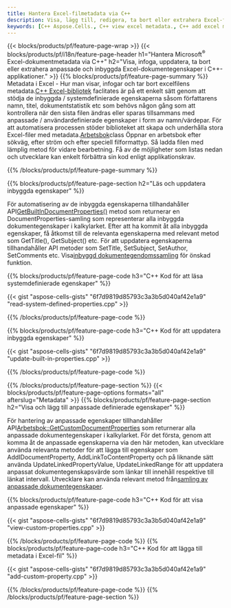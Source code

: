 ```yaml
---
title: Hantera Excel-filmetadata via C++
description: Visa, lägg till, redigera, ta bort eller extrahera Excel-filers metadata med hjälp av C++-biblioteket
keywords: [C++ Aspose.Cells., C++ view excel metadata., C++ add excel metadata., C++ insert excel metadata., C++ edit excel metadata., C++ remove excel metadata., C++ extract excel metadata., C++ modify excel metadata]
---
```

{{< blocks/products/pf/feature-page-wrap >}}
{{< blocks/products/pf/i18n/feature-page-header h1="Hantera Microsoft<sup>&reg;</sup> Excel-dokumentmetadata via C++" h2="Visa, infoga, uppdatera, ta bort eller extrahera anpassade och inbyggda Excel-dokumentegenskaper i C++-applikationer." >}}
{{% blocks/products/pf/feature-page-summary %}}
 Metadata i Excel - Hur man visar, infogar och tar bort excelfilens metadata.[C++ Excel-bibliotek](/cells/sv/cpp/) faclitates är på ett enkelt sätt genom att stödja de inbyggda / systemdefinierade egenskaperna såsom författarens namn, titel, dokumentstatistik etc som behövs någon gång som att kontrollera när den sista filen ändras eller sparas tillsammans med anpassade / användardefinierade egenskaper i form av namn/värdepar. För att automatisera processen stöder biblioteket att skapa och underhålla stora Excel-filer med metadata.[Arbetsbok](https://reference.aspose.com/cells/cpp/aspose.cells/workbook/)class Öppnar en arbetsbok efter sökväg, efter ström och efter speciell filformattyp. Så ladda filen med lämplig metod för vidare bearbetning. Få av de möjligheter som listas nedan och utvecklare kan enkelt förbättra sin kod enligt applikationskrav.
 
{{% /blocks/products/pf/feature-page-summary %}}

{{% blocks/products/pf/feature-page-section h2="Läs och uppdatera inbyggda egenskaper" %}}

 För automatisering av de inbyggda egenskaperna tillhandahåller API[GetBuiltInDocumentProperties()](https://reference.aspose.com/cells/cpp/aspose.cells/workbook/getbuiltindocumentproperties/) metod som returnerar en DocumentProperties-samling som representerar alla inbyggda dokumentegenskaper i kalkylarket. Efter att ha kommit åt alla inbyggda egenskaper, få åtkomst till de relevanta egenskaperna med relevant metod som GetTitle(), GetSubject() etc. För att uppdatera egenskaperna tillhandahåller API metoder som SetTitle, SetSubject, SetAuthor, SetComments etc. Visa[inbyggd dokumentegendomssamling](https://reference.aspose.com/cells/cpp/aspose.cells.properties/builtindocumentpropertycollection/) för önskad funktion.

{{% blocks/products/pf/feature-page-code h3="C++ Kod för att läsa systemdefinierade egenskaper" %}}

{{< gist "aspose-cells-gists" "6f7d9819d85793c3a3b5d040af42e1a9" "read-system-defined-properties.cpp" >}}

{{% /blocks/products/pf/feature-page-code %}}

{{% blocks/products/pf/feature-page-code h3="C++ Kod för att uppdatera inbyggda egenskaper" %}}

{{< gist "aspose-cells-gists" "6f7d9819d85793c3a3b5d040af42e1a9" "update-built-in-properties.cpp" >}}

{{% /blocks/products/pf/feature-page-code %}}


{{% /blocks/products/pf/feature-page-section %}}
{{< blocks/products/pf/feature-page-options formats="all" afterslug="Metadata" >}}
{{% blocks/products/pf/feature-page-section h2="Visa och lägg till anpassade definierade egenskaper" %}}

För hantering av anpassade egenskaper tillhandahåller API[Arbetsbok::GetCustomDocumentProperties](https://reference.aspose.com/cells/cpp/aspose.cells/workbook/getcustomdocumentproperties/) som returnerar alla anpassade dokumentegenskaper i kalkylarket. För det första, genom att komma åt de anpassade egenskaperna via den här metoden, kan utvecklare använda relevanta metoder för att lägga till egenskaper som AddIDocumentProperty, AddLinkToContentProperty och på liknande sätt använda UpdateLinkedPropertyValue, UpdateLinkedRange för att uppdatera anpassat dokumentegenskapsvärde som länkar till innehåll respektive till länkat intervall. Utvecklare kan använda relevant metod från[samling av anpassade dokumentegenskaper](https://reference.aspose.com/cells/cpp/aspose.cells.properties/customdocumentpropertycollection/).

{{% blocks/products/pf/feature-page-code h3="C++ Kod för att visa anpassade egenskaper" %}}

{{< gist "aspose-cells-gists" "6f7d9819d85793c3a3b5d040af42e1a9" "view-custom-properties.cpp" >}}

{{% /blocks/products/pf/feature-page-code %}}
{{% blocks/products/pf/feature-page-code h3="C++ Kod för att lägga till metadata i Excel-fil" %}}

{{< gist "aspose-cells-gists" "6f7d9819d85793c3a3b5d040af42e1a9" "add-custom-property.cpp" >}}

{{% /blocks/products/pf/feature-page-code %}}
{{% /blocks/products/pf/feature-page-section %}}

